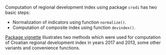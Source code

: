 Computation of regional development index using package `crodi` has two basic steps:

* Normalization of indicators using function `normalize()`.
* Computation of composite index using function `devindex()`.

[Package vignette](https://github.com/dataspekt/crodi/blob/master/inst/doc/crodi.html) illustrates two methods which were used for computation of Croatian regional development index in years 2017 and 2013, some other variants and convenience functions.

